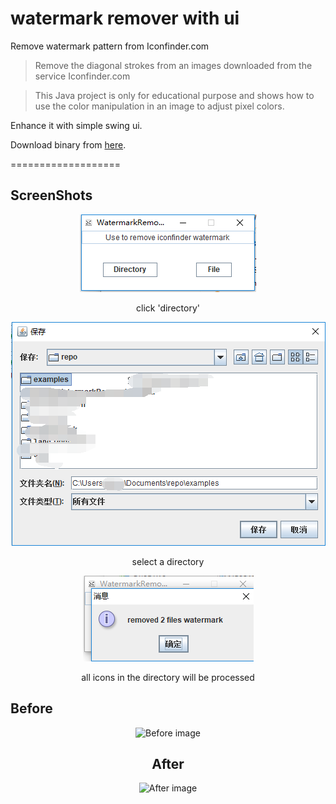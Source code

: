 # watermark remover with ui

Remove watermark pattern from Iconfinder.com

> Remove the diagonal strokes from an images downloaded from the service Iconfinder.com

> This Java project is only for educational purpose and shows how to use the color manipulation in an image
to adjust pixel colors.

Enhance it with simple swing ui.

Download binary from [here](https://github.com/Soontao/imageWatermarkRemoval/releases).



===================

## ScreenShots

<center>


![](/screenshots/mainframe.png)

click 'directory'

![](/screenshots/select_dir.png)

select a directory

![](/screenshots/message.png)

all icons in the directory will be processed

</center>

## Before

<center>


![Before image](/examples/exampleImage2-512.png)

## After

![After image](/examples/exampleImage2-512_new.png)

</center>

